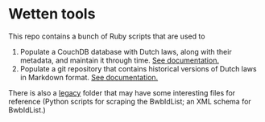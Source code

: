 Wetten tools
============

This repo contains a bunch of Ruby scripts that are used to

1. Populate a CouchDB database with Dutch laws, along with their metadata, and maintain it through time. [See documentation.](https://github.com/statengeneraal/tools-scripts/blob/master/scripts/laws_in_couchdb)
2. Populate a git repository that contains historical versions of Dutch laws in Markdown format. [See documentation.](https://github.com/statengeneraal/tools-scripts/blob/master/scripts)

There is also a [legacy](https://github.com/statengeneraal/tools-scripts/tree/master/legacy) folder that may have some interesting files for reference (Python scripts for scraping the BwbIdList; an XML schema for BwbIdList.)
